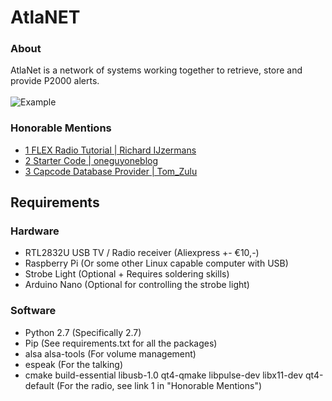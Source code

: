 # AtlaNET

### About
AtlaNet is a network of systems working together to retrieve, store and provide P2000 alerts.\
\
![Example](http://atlanet.jkctech.nl/images/screenshots/github.png)

### Honorable Mentions
 - [1 FLEX Radio Tutorial | Richard IJzermans](https://raspberrytips.nl/p2000-meldingen-ontvangen/)
 - [2 Starter Code | oneguyoneblog](https://nl.oneguyoneblog.com/2016/08/09/p2000-ontvangen-decoderen-raspberry-pi/)
 - [3 Capcode Database Provider | Tom_Zulu](https://www.tomzulu10capcodes.nl/)

## Requirements
### Hardware
 - RTL2832U USB TV / Radio receiver (Aliexpress +- €10,-)
 - Raspberry Pi (Or some other Linux capable computer with USB)
 - Strobe Light (Optional + Requires soldering skills)
 - Arduino Nano (Optional for controlling the strobe light)


### Software
 - Python 2.7 (Specifically 2.7)
 - Pip (See requirements.txt for all the packages)
 - alsa alsa-tools (For volume management)
 - espeak (For the talking)
 - cmake build-essential libusb-1.0 qt4-qmake libpulse-dev libx11-dev qt4-default (For the radio, see link 1 in "Honorable Mentions")